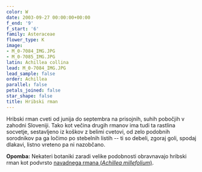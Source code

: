 ```yaml
---
color: W
date: 2003-09-27 00:00:00+00:00
f_end: '9'
f_start: '6'
family: Asteraceae
flower_type: K
image:
- M_0-7084_IMG.JPG
- M_0-7085_IMG.JPG
latin: Achillea collina
lead: M_0-7084_IMG.JPG
lead_sample: false
order: Achillea
parallel: false
petals_joined: false
star_shape: false
title: Hribski rman
---
```

Hribski rman cveti od junija do septembra na prisojnih, suhih pobočjih v zahodni Sloveniji. Tako kot večina drugih rmanov ima tudi ta rastlina socvetje, sestavljeno iz koškov z belimi cvetovi, od zelo podobnih sorodnikov pa ga ločimo po stebelnih listih -- ti so debeli, zgoraj goli, spodaj dlakavi, listno vreteno pa ni nazobčano.

**Opomba:** Nekateri botaniki zaradi velike podobnosti obravnavajo hribski rman kot podvrsto [navadnega rmana (*Achillea millefolium*)](../achilleamillefolium/).
